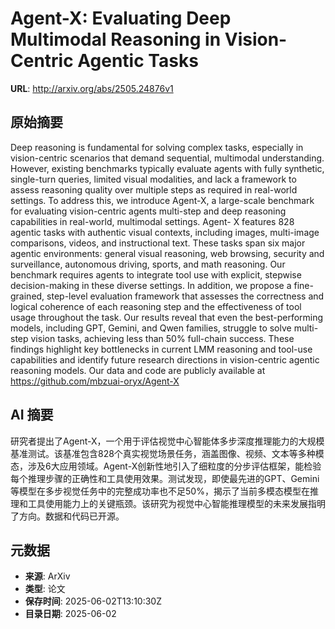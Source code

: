 # Agent-X: Evaluating Deep Multimodal Reasoning in Vision-Centric Agentic Tasks

**URL**: http://arxiv.org/abs/2505.24876v1

## 原始摘要

Deep reasoning is fundamental for solving complex tasks, especially in
vision-centric scenarios that demand sequential, multimodal understanding.
However, existing benchmarks typically evaluate agents with fully synthetic,
single-turn queries, limited visual modalities, and lack a framework to assess
reasoning quality over multiple steps as required in real-world settings. To
address this, we introduce Agent-X, a large-scale benchmark for evaluating
vision-centric agents multi-step and deep reasoning capabilities in real-world,
multimodal settings. Agent- X features 828 agentic tasks with authentic visual
contexts, including images, multi-image comparisons, videos, and instructional
text. These tasks span six major agentic environments: general visual
reasoning, web browsing, security and surveillance, autonomous driving, sports,
and math reasoning. Our benchmark requires agents to integrate tool use with
explicit, stepwise decision-making in these diverse settings. In addition, we
propose a fine-grained, step-level evaluation framework that assesses the
correctness and logical coherence of each reasoning step and the effectiveness
of tool usage throughout the task. Our results reveal that even the
best-performing models, including GPT, Gemini, and Qwen families, struggle to
solve multi-step vision tasks, achieving less than 50% full-chain success.
These findings highlight key bottlenecks in current LMM reasoning and tool-use
capabilities and identify future research directions in vision-centric agentic
reasoning models. Our data and code are publicly available at
https://github.com/mbzuai-oryx/Agent-X


## AI 摘要

研究者提出了Agent-X，一个用于评估视觉中心智能体多步深度推理能力的大规模基准测试。该基准包含828个真实视觉场景任务，涵盖图像、视频、文本等多种模态，涉及6大应用领域。Agent-X创新性地引入了细粒度的分步评估框架，能检验每个推理步骤的正确性和工具使用效果。测试发现，即使最先进的GPT、Gemini等模型在多步视觉任务中的完整成功率也不足50%，揭示了当前多模态模型在推理和工具使用能力上的关键瓶颈。该研究为视觉中心智能推理模型的未来发展指明了方向。数据和代码已开源。

## 元数据

- **来源**: ArXiv
- **类型**: 论文
- **保存时间**: 2025-06-02T13:10:30Z
- **目录日期**: 2025-06-02
